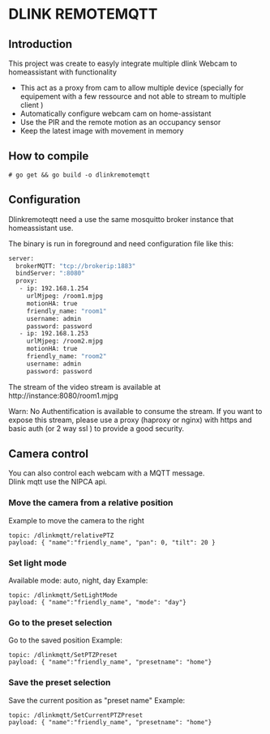 # DLINK REMOTEMQTT

## Introduction
This project was create to easyly integrate multiple dlink Webcam to homeassistant with functionality
 * This act as a proxy from cam to allow multiple device (specially for equipement
   with a few ressource and not able to stream to multiple client )
 * Automatically configure webcam cam on home-assistant
 * Use the PIR and the remote motion as an occupancy sensor
 * Keep the latest image with movement in memory


## How to compile

`# go get && go build -o dlinkremotemqtt`

## Configuration

Dlinkremoteqtt need a use the same mosquitto broker instance that homeassistant use.

The binary is run in foreground and need configuration file like this:

```bash
server:
  brokerMQTT: "tcp://brokerip:1883"
  bindServer: ":8080"
  proxy:
   - ip: 192.168.1.254
     urlMjpeg: /room1.mjpg
     motionHA: true
     friendly_name: "room1"
     username: admin
     password: password
   - ip: 192.168.1.253
     urlMjpeg: /room2.mjpg
     motionHA: true
     friendly_name: "room2"
     username: admin
     password: password

```

The stream of the video stream is available at http://instance:8080/room1.mjpg  

Warn: No Authentification is available to consume the stream. If you want to expose this stream, please use a proxy (haproxy or nginx) with https and basic auth (or 2 way ssl ) to provide a good security.

## Camera control

You can also control each webcam with a MQTT message.  
Dlink mqtt use the NIPCA api.


### Move the camera from a relative position
Example to move the camera to the right
```
topic: /dlinkmqtt/relativePTZ
payload: { "name":"friendly_name", "pan": 0, "tilt": 20 }
```

### Set light mode
Available mode: auto, night, day
Example:
```
topic: /dlinkmqtt/SetLightMode
payload: { "name":"friendly_name", "mode": "day"}
```
### Go to the preset selection
Go to the saved position
Example:
```
topic: /dlinkmqtt/SetPTZPreset
payload: { "name":"friendly_name", "presetname": "home"}
```

### Save the preset selection
Save the current position as "preset name"
Example:
```
topic: /dlinkmqtt/SetCurrentPTZPreset
payload: { "name":"friendly_name", "presetname": "home"}
```
